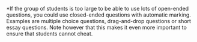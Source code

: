 *If the group of students is too large to be able to use lots of open-ended questions, you could use closed-ended questions with automatic marking. Examples are multiple choice questions, drag-and-drop questions or short essay questions. Note however that this makes it even more important to ensure that students cannot cheat.